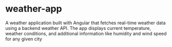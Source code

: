 # weather-app
A weather application built with Angular that fetches real-time weather data using a backend weather API. The app displays current temperature, weather conditions, and additional information like humidity and wind speed for any given city
